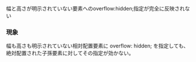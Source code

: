 幅と高さが明示されていない要素へのoverflow:hidden;指定が完全に反映されない

### 現象

幅も高さも明示されていない相対配置要素に overflow: hidden; を指定しても、絶対配置された子孫要素に対してその指定が効かない。
